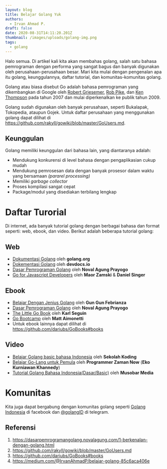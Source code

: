 ```yaml
---
layout: blog
title: Belajar Golang Yuk
authors:
  - Irvan Ahmad P.
draft: false
date: 2020-08-31T14:11:20.201Z
thumbnail: /images/uploads/golang-img.png
tags:
  - golang
---
```

Halo semua. Di artikel kali kita akan membahas golang, salah satu bahasa pemrograman dengan performa yang sangat bagus dan banyak digunakan oleh perusahaan-perusahaan besar. Mari kita mulai dengan pengenalan apa itu golang, keunggulannya, daftar tutorial, dan komunitas-komunitas golang.

Golang atau biasa disebut Go adalah bahasa pemrograman yang dikembangkan di Google oleh [Robert Griesemer](https://github.com/griesemer), [Rob Pike](https://en.wikipedia.org/wiki/Rob_Pike), dan [Ken Thompson](https://en.wikipedia.org/wiki/Ken_Thompson) pada tahun 2007 dan mulai diperkenalkan ke publik tahun 2009.

Golang sudah digunakan oleh banyak perusahaan, seperti Bukalapak, Tokopedia, ataupun Gojek. Untuk daftar perusahaan yang menggunakan golang dapat dilihat di <https://github.com/rakyll/gowiki/blob/master/GoUsers.md>.

## Keunggulan

Golang memiliki keunggulan dari bahasa lain, yang diantaranya adalah:

* Mendukung konkurensi di level bahasa dengan pengaplikasian cukup mudah
* Mendukung pemrosesan data dengan banyak prosesor dalam waktu yang bersamaan *(pararel processing)*
* Memiliki *garbage collector*
* Proses kompilasi sangat cepat
* Package/modul yang disediakan terbilang lengkap

# Daftar Turorial

Di internet, ada banyak tutorial golang dengan berbagai bahasa dan format seperti: web, ebook, dan video. Berikut adalah beberapa tutorial golang:

## Web

* [Dokumentasi Golang](https://golang.org/) oleh **golang.org**
* [Dokementasi Golan](https://devdocs.io/go/)g oleh **devdocs.io**
* [Dasar Pemrograman Golang](https://dasarpemrogramangolang.novalagung.com/) oleh **Noval Agung Prayogo**
* [Go for Javascript Developers](http://www.pazams.com/Go-for-Javascript-Developers/) oleh **Maor Zamski** & **Daniel Singer**

## Ebook

* [Belajar Dengan Jenius Golang](https://github.com/gungunfebrianza/Belajar-Dengan-Jenius-Golang) oleh **Gun Gun Febrianza**
* [Dasar Pemrograman Golang](https://github.com/novalagung/dasarpemrogramangolang) oleh **Noval Agung Prayogo**
* [The Little Go Book](https://www.openmymind.net/The-Little-Go-Book/) oleh **Karl Seguin**
* [Go Bootcamp](http://www.golangbootcamp.com/) oleh **Matt Aimonetti**
* Untuk ebook lainnya dapat dilihat di <https://github.com/dariubs/GoBooks#books>

## Video

* [Belajar Golang basic bahasa Indonesia](https://www.youtube.com/watch?v=napjyc6JtlU&list=PLCZlgfAG0GXDztO-BFc9R5afhP26Dhsgm) oleh **Sekolah Koding**
* [Belajar Go-Lang untuk Pemula](https://www.youtube.com/watch?v=R30g_H84chg&list=PL-CtdCApEFH_t5_dtCQZgWJqWF45WRgZw) oleh **Programmer Zaman Now** (**Eko Kurniawan Khannedy**)
* [Tutorial Golang Bahasa Indonesia(Dasar/Basic)](https://www.youtube.com/watch?v=mAZuymsLmN8&list=PLMrwI6jIZn-0RXpnU79gz5uSI9VvpdNUX) oleh **Musobar Media**

# Komunitas

Kita juga dapat bergabung dengan komunitas golang seperti [Golang Indonesia](https://web.facebook.com/groups/GophersID) di facebook dan [@golangID](https://telegram.me/golangID) di telegram.

## Referensi

1. <https://dasarpemrogramangolang.novalagung.com/1-berkenalan-dengan-golang.html>
2. <https://github.com/rakyll/gowiki/blob/master/GoUsers.md>
3. <https://github.com/dariubs/GoBooks#books>
4. <https://medium.com/@IrvanAhmadP/belajar-golang-85c6aca406e>
